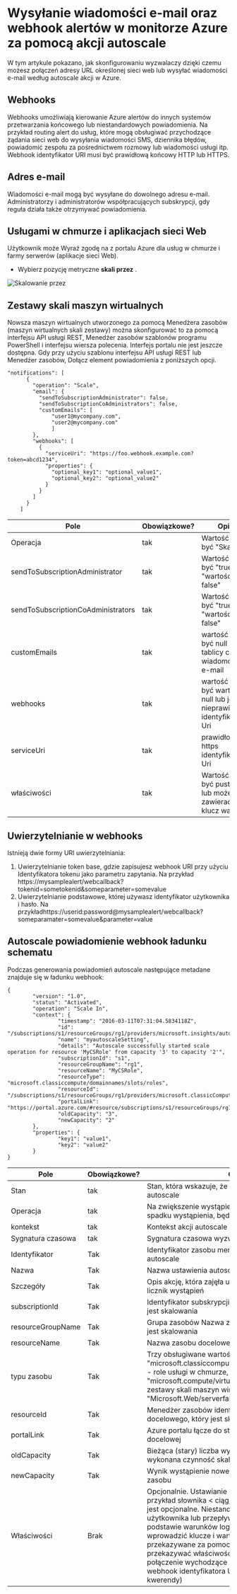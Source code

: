 <properties
    pageTitle="Wysyłanie wiadomości e-mail oraz webhook alertów za pomocą akcji autoscale. | Microsoft Azure"
    description="Dowiedz się, jak za pomocą akcji autoscale adresy URL sieci web zadzwonić lub wysłać powiadomienia e-mail w monitorze Azure. "
    authors="kamathashwin"
    manager="carolz"
    editor=""
    services="monitoring-and-diagnostics"
    documentationCenter="monitoring-and-diagnostics"/>

<tags
    ms.service="monitoring-and-diagnostics"
    ms.workload="na"
    ms.tgt_pltfrm="na"
    ms.devlang="na"
    ms.topic="article"
    ms.date="07/19/2016"
    ms.author="ashwink"/>

# <a name="use-autoscale-actions-to-send-email-and-webhook-alert-notifications-in-azure-monitor"></a>Wysyłanie wiadomości e-mail oraz webhook alertów w monitorze Azure za pomocą akcji autoscale

W tym artykule pokazano, jak skonfigurowaniu wyzwalaczy dzięki czemu możesz połączeń adresy URL określonej sieci web lub wysyłać wiadomości e-mail według autoscale akcji w Azure.  

## <a name="webhooks"></a>Webhooks
Webhooks umożliwiają kierowanie Azure alertów do innych systemów przetwarzania końcowego lub niestandardowych powiadomienia. Na przykład routing alert do usług, które mogą obsługiwać przychodzące żądania sieci web do wysyłania wiadomości SMS, dziennika błędów, powiadomić zespołu za pośrednictwem rozmowy lub wiadomości usługi itp. Webhook identyfikator URI musi być prawidłową końcowy HTTP lub HTTPS.

## <a name="email"></a>Adres e-mail
Wiadomości e-mail mogą być wysyłane do dowolnego adresu e-mail. Administratorzy i administratorów współpracujących subskrypcji, gdy reguła działa także otrzymywać powiadomienia.


## <a name="cloud-services-and-web-apps"></a>Usługami w chmurze i aplikacjach sieci Web
Użytkownik może Wyraź zgodę na z portalu Azure dla usług w chmurze i farmy serwerów (aplikacje sieci Web).

- Wybierz pozycję metryczne **skali przez** .

![Skalowanie przez](./media/insights-autoscale-to-webhook-email/insights-autoscale-scale-by.png)

## <a name="virtual-machine-scale-sets"></a>Zestawy skali maszyn wirtualnych
Nowsza maszyn wirtualnych utworzonego za pomocą Menedżera zasobów (maszyn wirtualnych skali zestawy) można skonfigurować to za pomocą interfejsu API usługi REST, Menedżer zasobów szablonów programu PowerShell i interfejsu wiersza polecenia. Interfejs portalu nie jest jeszcze dostępna.
Gdy przy użyciu szablonu interfejsu API usługi REST lub Menedżer zasobów, Dołącz element powiadomienia z poniższych opcji.

```
"notifications": [
      {
        "operation": "Scale",
        "email": {
          "sendToSubscriptionAdministrator": false,
          "sendToSubscriptionCoAdministrators": false,
          "customEmails": [
              "user1@mycompany.com",
              "user2@mycompany.com"
              ]
        },
        "webhooks": [
          {
            "serviceUri": "https://foo.webhook.example.com?token=abcd1234",
            "properties": {
              "optional_key1": "optional_value1",
              "optional_key2": "optional_value2"
            }
          }
        ]
      }
    ]
```
|Pole                              |Obowiązkowe? |Opis|
|---                                |---        |---|
|Operacja                          |tak        |Wartość musi być "Skali"|
|sendToSubscriptionAdministrator    |tak        |Wartość musi być "true" lub "wartość false"|
|sendToSubscriptionCoAdministrators |tak        |Wartość musi być "true" lub "wartość false"|
|customEmails                       |tak        |wartość może być null [] lub tablicy ciągów wiadomości e-mail|
|webhooks                           |tak        |wartość może być wartość null lub jest nieprawidłowy identyfikator Uri|
|serviceUri                         |tak        |prawidłowe https identyfikator Uri|
|właściwości                         |tak        |Wartość musi być puste {} lub może zawierać par klucz wartość|


## <a name="authentication-in-webhooks"></a>Uwierzytelnianie w webhooks
Istnieją dwie formy URI uwierzytelniania:

1. Uwierzytelnianie token base, gdzie zapisujesz webhook URI przy użyciu Identyfikatora tokenu jako parametru zapytania. Na przykład https://mysamplealert/webcallback?tokenid=sometokenid&someparameter=somevalue
2. Uwierzytelnianie podstawowe, której używasz identyfikator użytkownika i hasło. Na przykładhttps://userid:password@mysamplealert/webcallback?someparamater=somevalue&parameter=value

## <a name="autoscale-notification-webhook-payload-schema"></a>Autoscale powiadomienie webhook ładunku schematu
Podczas generowania powiadomień autoscale następujące metadane znajduje się w ładunku webhook:

```
{
        "version": "1.0",
        "status": "Activated",
        "operation": "Scale In",
        "context": {
                "timestamp": "2016-03-11T07:31:04.5834118Z",
                "id": "/subscriptions/s1/resourceGroups/rg1/providers/microsoft.insights/autoscalesettings/myautoscaleSetting",
                "name": "myautoscaleSetting",
                "details": "Autoscale successfully started scale operation for resource 'MyCSRole' from capacity '3' to capacity '2'",
                "subscriptionId": "s1",
                "resourceGroupName": "rg1",
                "resourceName": "MyCSRole",
                "resourceType": "microsoft.classiccompute/domainnames/slots/roles",
                "resourceId": "/subscriptions/s1/resourceGroups/rg1/providers/microsoft.classicCompute/domainNames/myCloudService/slots/Production/roles/MyCSRole",
                "portalLink": "https://portal.azure.com/#resource/subscriptions/s1/resourceGroups/rg1/providers/microsoft.classicCompute/domainNames/myCloudService",
                "oldCapacity": "3",
                "newCapacity": "2"
        },
        "properties": {
                "key1": "value1",
                "key2": "value2"
        }
}
```


|Pole  |Obowiązkowe?|    Opis|
|---|---|---|
|Stan |tak    |Stan, która wskazuje, że został wygenerowany akcji autoscale|
|Operacja| tak |Na zwiększenie wystąpień będzie ona "Skali się" i do spadku wystąpienia, będzie "W skali"|
|kontekst|   tak |Kontekst akcji autoscale|
|Sygnatura czasowa| tak |Sygnatura czasowa wyzwolenia akcji autoscale|
|Identyfikator |Tak|   Identyfikator zasobu menedżera ustawienie autoscale|
|Nazwa   |Tak|   Nazwa ustawienia autoscale|
|Szczegóły|   Tak |Opis akcję, która zajęła usługę autoscale i zmiana licznik wystąpień|
|subscriptionId|    Tak |Identyfikator subskrypcji zasobu docelowego, który jest skalowania|
|resourceGroupName| Tak|    Grupa zasobów Nazwa zasobu docelowego, który jest skalowania|
|resourceName   |Tak|   Nazwa zasobu docelowego, który jest skalowania|
|typu zasobu   |Tak|   Trzy obsługiwane wartości: "microsoft.classiccompute/domainnames/slots/roles" - role usługi w chmurze, "microsoft.compute/virtualmachinescalesets" - zestawy skali maszyn wirtualnych i "Microsoft.Web/serverfarms" - aplikacji sieci Web|
|resourceId |Tak|Menedżer zasobów identyfikator zasobu docelowego, który jest skalowania|
|portalLink |Tak    |Azure portalu łącze do strony summary zasobu docelowej|
|oldCapacity|   Tak |Bieżąca (stary) liczba wystąpienie po Autoscale wykonana czynność skali|
|newCapacity|   Tak |Wynik wystąpienie nowego Autoscale skalowany zasobu|
|Właściwości|    Brak| Opcjonalnie. Ustawianie < klucz, wartość > pary (na przykład słownika < ciąg, ciąg >). Pole właściwości jest opcjonalne. Niestandardowy interfejs użytkownika lub przepływu pracy aplikacji, na podstawie warunków logicznych możesz wprowadzić klucze i wartości, które mogą być przekazywane za pomocą ładunku. Innym sposobem przekazywać właściwości niestandardowe połączenie wychodzące webhook jest użycie webhook identyfikatora URI samej (jako parametry kwerendy)|
